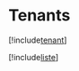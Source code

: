 # Tenants

[!include[tenant](tenants.tenant.autogen.md)]

[!include[liste](tenants.liste.autogen.md)]




























































































